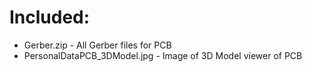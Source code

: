 # Included:

- Gerber.zip - All Gerber files for PCB
- PersonalDataPCB_3DModel.jpg - Image of 3D Model viewer of PCB
